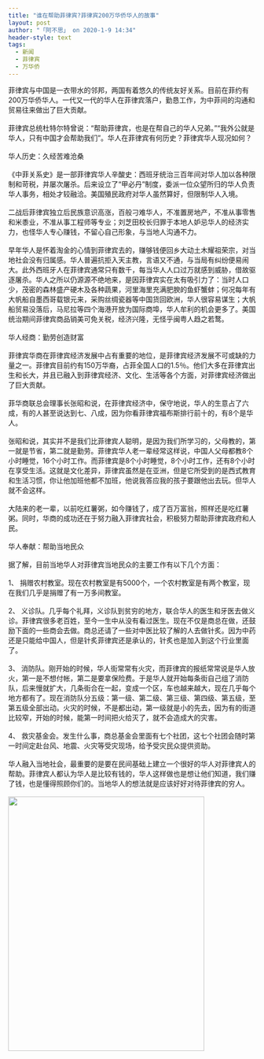 ```yaml
---
title: "谁在帮助菲律宾?菲律宾200万华侨华人的故事"
layout: post
author: "「阿不思」 on 2020-1-9 14:34"
header-style: text
tags:
  - 新闻
  - 菲律宾
  - 万华侨
---
```


<head></head>
<body>
 <div align="left">
   菲律宾与中国是一衣带水的邻邦，两国有着悠久的传统友好关系。目前在菲约有200万华侨华人。一代又一代的华人在菲律宾落户，勤恳工作，为中菲间的沟通和贸易往来做出了巨大贡献。 
 </div>
 <br> 
 <div align="left">
   菲律宾总统杜特尔特曾说：“帮助菲律宾，也是在帮自己的华人兄弟。”“我外公就是华人，只有中国才会帮助我们”。华人在菲律宾有何历史？菲律宾华人现况如何？ 
 </div>
 <br> 
 <div align="left">
   华人历史：久经苦难沧桑 
 </div>
 <br> 
 <div align="left">
   《中菲关系史》是一部菲律宾华人辛酸史：西班牙统治三百年间对华人加以各种限制和苛税，并屡次屠杀。后来设立了“甲必丹”制度，委派一位众望所归的华人负责华人事务，相处才较融洽。美国殖民政府对华人虽然算好，但限制华人入境。 
 </div>
 <br> 
 <div align="left">
   二战后菲律宾独立后民族意识高涨，百般刁难华人，不准置房地产，不准从事零售和米黍业，不准从事工程师等专业；刘芝田校长归罪于本地人妒忌华人的经济实力，也怪华人专心赚钱，不留心自己形象，与当地人沟通不力。 
 </div>
 <br> 
 <div align="left">
   早年华人是怀着淘金的心情到菲律宾去的，赚够钱便回乡大动土木耀祖荣宗，对当地社会没有归属感。华人普遍抗拒入天主教，言语又不通，与当局有纠纷便易闹大。此外西班牙人在菲律宾通常只有数千，每当华人人口过万就感到威胁，借故驱逐屠杀。华人之所以仍源源不绝地来，是因菲律宾实在太有吸引力了：当时人口少，茂密的森林盛产硬木及各种蔬果，河里海里充满肥腴的鱼虾蟹蚌；何况每年有大帆船自墨西哥载银元来，采购丝绸瓷器等中国货回欧洲，华人很容易谋生；大帆船贸易没落后，马尼拉等四个海港开放为国际商埠，华人牟利的机会更多了。美国统治期间菲律宾商品销美可免关税，经济兴隆，无怪乎闽粤人趋之若鹜。 
 </div>
 <br> 
 <div align="left">
   华人经商：勤劳创造财富 
 </div>
 <br> 
 <div align="left">
   菲律宾华商在菲律宾经济发展中占有重要的地位，是菲律宾经济发展不可或缺的力量之一。菲律宾目前约有150万华裔，占菲全国人口的1.5％。他们大多在菲律宾出生和长大，并且已融入到菲律宾经济、文化、生活等各个方面，对菲律宾经济做出了巨大贡献。 
 </div>
 <br> 
 <div align="left">
   菲华商联总会理事长张昭和说，在菲律宾经济中，保守地说，华人的生意占了六成，有的人甚至说达到七、八成，因为你看菲律宾福布斯排行前十的，有8个是华人。 
 </div>
 <br> 
 <div align="left">
   张昭和说，其实并不是我们比菲律宾人聪明，是因为我们所学习的，父母教的，第一就是节省，第二就是勤劳。菲律宾华人老一辈经常这样说，中国人父母都教8个小时睡觉，16个小时工作。而菲律宾是8个小时睡觉，8个小时工作，还有8个小时在享受生活。这就是文化差异，菲律宾虽然是在亚洲，但是它所受到的是西式教育和生活习惯，你让他加班他都不加班，他说我答应我的孩子要跟他出去玩。但华人就不会这样。 
 </div>
 <br> 
 <div align="left">
   大陆来的老一辈，以前吃红薯粥，如今赚钱了，成了百万富翁，照样还是吃红薯粥。同时，华商的成功还在于努力融入菲律宾社会，积极努力帮助菲律宾政府和人民。 
 </div>
 <br> 
 <div align="left">
   华人奉献：帮助当地民众 
 </div>
 <br> 
 <div align="left">
   据了解，目前当地华人对菲律宾当地民众的主要工作有以下几个方面： 
 </div>
 <br> 
 <div align="left">
   1、 捐赠农村教室。现在农村教室是有5000个，一个农村教室是有两个教室，现在我们几乎是捐赠了有一万多间教室。 
 </div>
 <br> 
 <div align="left">
   2、 义诊队。几乎每个礼拜，义诊队到贫穷的地方，联合华人的医生和牙医去做义诊。菲律宾很多老百姓，至今一生中从没有看过医生。现在不仅是商总在做，还鼓励下面的一些商会去做。商总还请了一些对中医比较了解的人去做针炙。因为中药还是只能给中国人，但是针炙菲律宾还是承认的，针炙也是加入到这个行业里面了。 
 </div>
 <br> 
 <div align="left">
   3、 消防队。刚开始的时候，华人街常常有火灾，而菲律宾的报纸常常说是华人放火，第一是不想付帐，第二是要拿保险费。于是华人就开始每条街自己组了消防队，后来慢就扩大，几条街合在一起，变成一个区，车也越来越大，现在几乎每个地方都有了。现在消防队分五级：第一级、第二级、第三级、第四级、第五级，至第五级全部出动。火灾的时候，不是都出动，第一级就是小的先去，因为有的街道比较窄，开始的时候，能第一时间把火给灭了，就不会造成大的灾害。 
 </div>
 <br> 
 <div align="left">
   4、 救灾基金会。发生什么事，商总基金会里面有七个社团，这七个社团会随时第一时间定赴台风、地震、火灾等受灾现场，给予受灾民众提供资助。 
 </div>
 <br> 
 <div align="left">
   华人融入当地社会，最重要的是要在民间基础上建立一个很好的华人对菲律宾人的帮助。菲律宾人都认为华人是比较有钱的，华人这样做也是想让他们知道，我们赚了钱，也是懂得照顾你们的。当地华人的想法就是应该好好对待菲律宾的穷人。 
 </div>
 <br> 
 <div align="left"> 
  <img width="399" height="517" src="https://lh3.googleusercontent.com/Sb2W8WtS3qETfsGy0F8sF_m-7I_X3SIO1FuNmzTX4CzBL0y6VgvN4drX3B2blqcDBTBKSrqWmTy7NcogMdMA2YqST5v_pwJjmcQyyLAawEVNkb3i9EPRq6e5IRK-B6NfxhJCrWBW"> 
 </div>
 <br> 
 <br> 
 <br>
</body>


